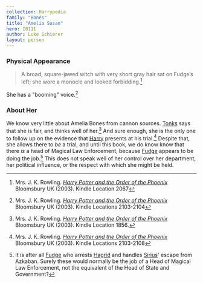 ```yaml
---
collection: Harrypedia
family: "Bones"
title: "Amelia Susan"
hero: I0111
author: Luke Schierer
layout: person
---
```


### Physical Appearance

> A broad, square-jawed witch with very short gray hair sat on Fudge’s left; she wore a monocle and looked forbidding.[^221213-3]

She has a "booming" voice.[^221213-5]

### About Her

We know very little about Amelia Bones from cannon sources. [Tonks][] says
that she is fair, and thinks well of her.[^221213-2] And sure enough, she is
the only one to follow up on the evidence that [Harry][] presents at his
trial.[^221213-4] Despite that, she allows there to _be_ a trial, and until
this book, we do know know that there _is_ a head of Magical Law Enforcement,
because [Fudge][] appears to be doing the job.[^221213-6] This does not speak
well of her control over her department, her political influence, or the
respect with which she might be held.

[^221213-6]:
    It is after all [Fudge][] who arrests [Hagrid][] and handles
    [Sirius][]' escape from Azkaban. Surely these would normally be the job of a
    Head of Magical Law Enforcement, not the equivalent of the Head of State and
    Government?

[Fudge]: ../../fudge/cornelius_oswald
[Tonks]: ../../tonks/nymphadora
[Harry]: ../../Potter/Harry_James/
[Hagrid]: ../../Hagrid/Rubeus/
[Sirius]: ../../Black/Sirius_iii/

[^221213-2]:
    Mrs. J. K. Rowling.
    _[Harry Potter and the Order of the Phoenix](https://www.librarything.com/work/115/book/225886709)_
    Bloomsbury UK (2003). Kindle Location 1856.

[^221213-3]:
    Mrs. J. K. Rowling.
    _[Harry Potter and the Order of the Phoenix](https://www.librarything.com/work/115/book/225886709)_
    Bloomsbury UK (2003). Kindle Location 2067

[^221213-4]:
    Mrs. J. K. Rowling.
    _[Harry Potter and the Order of the Phoenix](https://www.librarything.com/work/115/book/225886709)_
    Bloomsbury UK (2003). Kindle Locations 2103-2108

[^221213-5]:
    Mrs. J. K. Rowling.
    _[Harry Potter and the Order of the Phoenix](https://www.librarything.com/work/115/book/225886709)_
    Bloomsbury UK (2003). Kindle Locations 2103-2104
